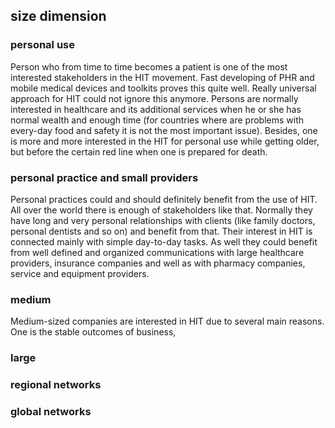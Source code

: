 ## size dimension
###  personal use
Person who from time to time becomes a patient is one of the most interested stakeholders in the HIT movement. Fast developing of PHR and mobile medical devices and toolkits proves this quite well. Really universal approach for HIT could not ignore this anymore. 
Persons are normally interested in healthcare and its additional services when he or she has normal wealth and enough time (for countries where are problems with every-day food and safety it is not the most important issue). Besides, one is more and more interested in the HIT for personal use while getting older, but before the certain red line when one is prepared for death.
###  personal practice and small providers
Personal practices could and should definitely benefit from the use of HIT. All over the world there is enough of stakeholders like that. Normally they have long and very personal relationships with clients (like family doctors, personal dentists and so on) and benefit from that.
Their interest in HIT is connected mainly with simple day-to-day tasks. As well they could benefit from well defined and organized communications with large healthcare providers, insurance companies and well as with pharmacy companies, service and equipment providers.
###  medium
Medium-sized companies are interested in HIT due to several main reasons. One is the stable outcomes of business, 
###  large
###  regional networks
###  global networks
